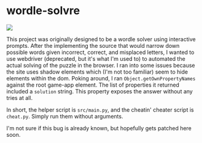 wordle-solvre
=============

![](https://byob.yarr.is/jamesalbert/wordle-solvre/answer)

This project was originally designed to be a wordle solver using interactive prompts. After the implementing the source that would narrow down possible words given incorrect, correct, and misplaced letters, I wanted to use webdriver (deprecated, but it's what I'm used to) to automated the actual solving of the puzzle in the browser. I ran into some issues because the site uses shadow elements which (I'm not too familiar) seem to hide elements within the dom. Poking around, I ran `Object.getOwnPropertyNames` against the root game-app element. The list of properties it returned included a `solution` string. This property exposes the answer without any tries at all.

In short, the helper script is `src/main.py`, and the cheatin' cheater script is `cheat.py`. Simply run them without arguments.

I'm not sure if this bug is already known, but hopefully gets patched here soon. 
